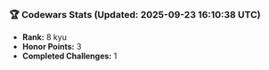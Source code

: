### 🏆 Codewars Stats (Updated: 2025-09-23 16:10:38 UTC)

- **Rank:** 8 kyu
- **Honor Points:** 3
- **Completed Challenges:** 1
